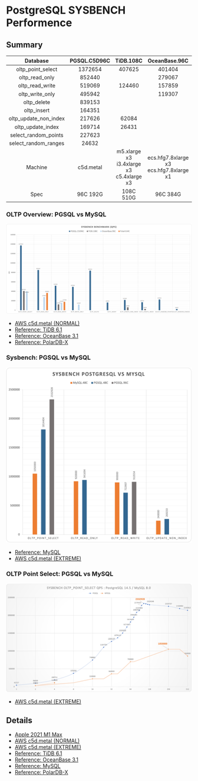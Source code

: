 # PostgreSQL SYSBENCH Performence



## Summary

|       Database        | PGSQL.C5D96C |                    TiDB.108C                     |                OceanBase.96C                | PolarX.64C | Comment |
| :-------------------: | :----------: | :----------------------------------------------: | :-----------------------------------------: | :--------: | :-----: |
|   oltp_point_select   |   1372654    |                      407625                      |                   401404                    |            |         |
|    oltp_read_only     |    852440    |                                                  |                   279067                    |   366863   | 16x TPS |
|    oltp_read_write    |    519069    |                      124460                      |                   157859                    |   177506   | 20x TPS |
|    oltp_write_only    |    495942    |                                                  |                   119307                    |            | 6x TPS  |
|      oltp_delete      |    839153    |                                                  |                                             |            |         |
|      oltp_insert      |    164351    |                                                  |                                             |            |         |
| oltp_update_non_index |    217626    |                      62084                       |                                             |            |         |
|   oltp_update_index   |    169714    |                      26431                       |                                             |            |         |
| select_random_points  |    227623    |                                                  |                                             |            |         |
| select_random_ranges  |    24632     |                                                  |                                             |            |         |
|        Machine        |  c5d.metal   | m5.xlarge x3     i3.4xlarge x3     c5.4xlarge x3 | ecs.hfg7.8xlarge x3     ecs.hfg7.8xlarge x1 | Enterprise |         |
|         Spec          |   96C 192G   |                    108C 510G                     |                  96C 384G                   |  64C 256G  |         |


### OLTP Overview: PGSQL vs MySQL

![sysbench-overview](sysbench-overview.png)

* [AWS c5d.metal (NORMAL)](aws.c5d.metal.normal.md)
* [Reference: TiDB 6.1](ref-tidb6.md)
* [Reference: OceanBase 3.1](ref-oceanbase3.md)
* [Reference: PolarDB-X](ref-polardbx.md)


### Sysbench: PGSQL vs MySQL

![sysbench-mysql](sysbench-mysql.png)

* [Reference: MySQL](ref-mysql.md)
* [AWS c5d.metal (EXTREME)](aws.c5d.metal.extreme.md)


### OLTP Point Select: PGSQL vs MySQL 

![sysbench-point-select](sysbench-point-select.png)

* [AWS c5d.metal (EXTREME)](aws.c5d.metal.extreme.md)




## Details

* [Apple 2021 M1 Max](apple-m1-max.md)
* [AWS c5d.metal (NORMAL)](aws.c5d.metal.normal.md)
* [AWS c5d.metal (EXTREME)](aws.c5d.metal.extreme.md)
* [Reference: TiDB 6.1](ref-tidb6.md)
* [Reference: OceanBase 3.1](ref-oceanbase3.md)
* [Reference: MySQL](ref-mysql.md)
* [Reference: PolarDB-X](ref-polardbx.md)
